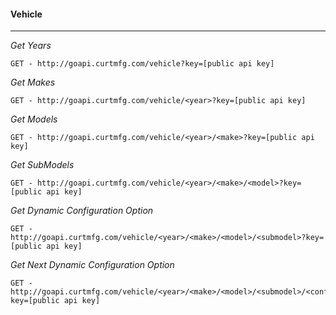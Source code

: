 #### Vehicle

---

*Get Years*

    GET - http://goapi.curtmfg.com/vehicle?key=[public api key]

*Get Makes*

    GET - http://goapi.curtmfg.com/vehicle/<year>?key=[public api key]

*Get Models*

    GET - http://goapi.curtmfg.com/vehicle/<year>/<make>?key=[public api key]

*Get SubModels*

    GET - http://goapi.curtmfg.com/vehicle/<year>/<make>/<model>?key=[public api key]

*Get Dynamic Configuration Option*

    GET - http://goapi.curtmfg.com/vehicle/<year>/<make>/<model>/<submodel>?key=[public api key]

*Get Next Dynamic Configuration Option*

    GET - http://goapi.curtmfg.com/vehicle/<year>/<make>/<model>/<submodel>/<configuration>?key=[public api key]